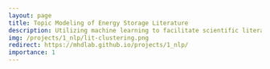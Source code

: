 ```yaml
---
layout: page
title: Topic Modeling of Energy Storage Literature 
description: Utilizing machine learning to facilitate scientific literature review
img: /projects/1_nlp/lit-clustering.png
redirect: https://mhdlab.github.io/projects/1_nlp/
importance: 1
---
```



